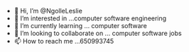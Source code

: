 - 👋 Hi, I’m @NgolleLeslie
- 👀 I’m interested in ...computer software engineering
- 🌱 I’m currently learning ... computer software
- 💞️ I’m looking to collaborate on ... computer software jobs 
- 📫 How to reach me ...650993745

<!---
NgolleLeslie/NgolleLeslie is a ✨ special ✨ repository because its `README.md` (this file) appears on your GitHub profile.
You can click the Preview link to take a look at your changes.
--->
